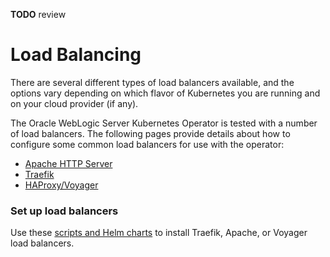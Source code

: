 **TODO** review

# Load Balancing

There are several different types of load balancers available, and the 
options vary depending on which flavor of Kubernetes you are running 
and on your cloud provider (if any). 

The Oracle WebLogic Server Kubernetes Operator is tested with a number
of load balancers.  The following pages provide details about how 
to configure some common load balancers for use with the operator:

* [Apache HTTP Server](apache.md)
* [Traefik](traefik.md)
* [HAProxy/Voyager](voyager.md)


### Set up load balancers

Use these [scripts and Helm charts](kubernetes/samples/README.md) to install Traefik, Apache, or Voyager load balancers.
